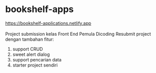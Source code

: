 # bookshelf-apps
https://bookshelf-applications.netlify.app<br><br>
Project submission kelas Front End Pemula Dicoding
Resubmit project dengan tambahan fitur:

1. support CRUD
2. sweet alert dialog
3. support pencarian data
4. starter project sendiri
